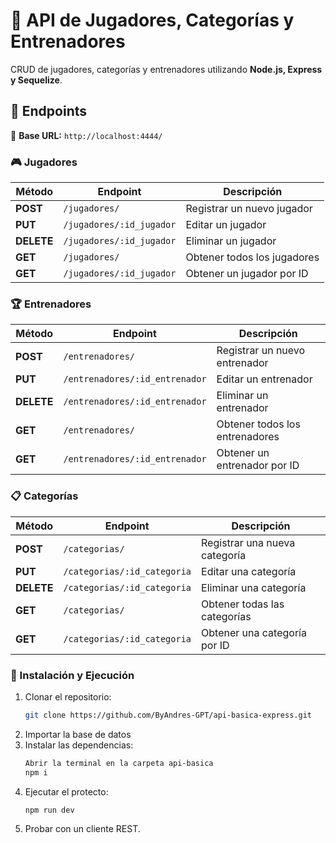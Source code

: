 # 📌 API de Jugadores, Categorías y Entrenadores

CRUD de jugadores, categorías y entrenadores utilizando **Node.js, Express y Sequelize**.

## 🚀 Endpoints

📍 **Base URL:** `http://localhost:4444/`

### 🎮 Jugadores
| Método | Endpoint | Descripción |
|--------|---------|-------------|
| **POST** | `/jugadores/` | Registrar un nuevo jugador |
| **PUT** | `/jugadores/:id_jugador` | Editar un jugador |
| **DELETE** | `/jugadores/:id_jugador` | Eliminar un jugador |
| **GET** | `/jugadores/` | Obtener todos los jugadores |
| **GET** | `/jugadores/:id_jugador` | Obtener un jugador por ID |

### 🏆 Entrenadores
| Método | Endpoint | Descripción |
|--------|---------|-------------|
| **POST** | `/entrenadores/` | Registrar un nuevo entrenador |
| **PUT** | `/entrenadores/:id_entrenador` | Editar un entrenador |
| **DELETE** | `/entrenadores/:id_entrenador` | Eliminar un entrenador |
| **GET** | `/entrenadores/` | Obtener todos los entrenadores |
| **GET** | `/entrenadores/:id_entrenador` | Obtener un entrenador por ID |

### 📋 Categorías
| Método | Endpoint | Descripción |
|--------|---------|-------------|
| **POST** | `/categorias/` | Registrar una nueva categoría |
| **PUT** | `/categorias/:id_categoria` | Editar una categoría |
| **DELETE** | `/categorias/:id_categoria` | Eliminar una categoría |
| **GET** | `/categorias/` | Obtener todas las categorías |
| **GET** | `/categorias/:id_categoria` | Obtener una categoría por ID |


### 🔧 Instalación y Ejecución
1. Clonar el repositorio:
   ```sh
   git clone https://github.com/ByAndres-GPT/api-basica-express.git
2. Importar la base de datos
3. Instalar las dependencias:
   ```sh
   Abrir la terminal en la carpeta api-basica
   npm i
4. Ejecutar el protecto:
   ```sh
   npm run dev
5. Probar con un cliente REST.
   
